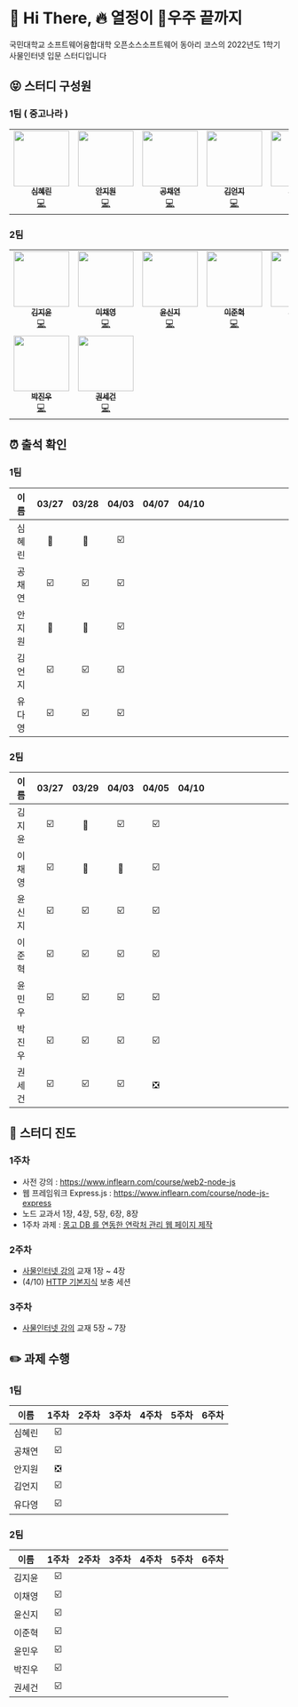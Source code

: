 # 👋 Hi  There, 🔥 열정이 🚀우주 끝까지

국민대학교 소프트웨어융합대학 오픈소스소프트웨어 동아리 코스의 2022년도 1학기 사물인터넷 입문 스터디입니다


## :stuck_out_tongue_closed_eyes: 스터디 구성원

### 1팀 ( 중고나라 )

<table>
  <tr>
    <td align="center"><a href="https://github.com/Shimhyerin"><img src="https://avatars.githubusercontent.com/u/54926467?v=4" width="100px;" alt=""/><br /><sub><b>심혜린</b></sub></a><br /><a href="https://github.com/Shimhyerin" title="Code">💻</a></td>
    <td align="center"><a href="https://github.com/anjiwon319"><img src="https://avatars.githubusercontent.com/u/66212424?v=4" width="100px;" alt=""/><br /><sub><b>안지원</b></sub></a><br /><a href="https://github.com/anjiwon319" title="Code">💻</a></td>
    <td align="center"><a href="https://github.com/Gongchaeyeon"><img src="https://avatars.githubusercontent.com/u/66231912?v=4" width="100px;" alt=""/><br /><sub><b>공채연</b></sub></a><br /><a href="https://github.com/Gongchaeyeon" title="Code">💻</a></td>
      <td align="center"><a href="https://github.com/Eonji-sw"><img src="https://avatars.githubusercontent.com/u/85453429?v=4" width="100px;" alt=""/><br /><sub><b>김언지</b></sub></a><br /><a href="https://github.com/Eonji-sw" title="Code">💻</a></td>
      <td align="center"><a href="https://github.com/judyzero"><img src="https://avatars.githubusercontent.com/u/100904133?v=4" width="100px;" alt=""/><br /><sub><b>유다영</b></sub></a><br /><a href="https://github.com/judyzero" title="Code">💻</a></td>
  </tr>
</table>


### 2팀
<table>
  <tr>
    <td align="center"><a href="https://github.com/Kim-Jiyun"><img src="https://avatars.githubusercontent.com/u/84488029?v=4" width="100px;" alt=""/><br /><sub><b>김지윤</b></sub></a><br /><a href="https://github.com/Kim-Jiyun" title="Code">💻</a></td>
    <td align="center"><a href="https://github.com/hummingbbird"><img src="https://avatars.githubusercontent.com/u/84303489?v=4" width="100px;" alt=""/><br /><sub><b>이채영</b></sub></a><br /><a href="https://github.com/hummingbbird" title="Code">💻</a></td>
    <td align="center"><a href="https://github.com/sinji2102"><img src="https://avatars.githubusercontent.com/u/66528589?v=4" width="100px;" alt=""/><br /><sub><b>윤신지</b></sub></a><br /><a href="https://github.com/sinji2102" title="Code">💻</a></td>
      <td align="center"><a href="https://github.com/jjunh33"><img src="https://avatars.githubusercontent.com/u/57091983?v=4" width="100px;" alt=""/><br /><sub><b>이준혁</b></sub></a><br /><a href="https://github.com/jjunh33" title="Code">💻</a></td>
      <td align="center"><a href="https://github.com/ymw0407"><img src="https://avatars.githubusercontent.com/u/77202633?v=4" width="100px;" alt=""/><br /><sub><b>윤민우</b></sub></a><br /><a href="https://github.com/ymw0407" title="Code">💻</a></td>
  </tr>
    <tr>
    <td align="center"><a href="https://github.com/bentshrimp"><img src="https://avatars.githubusercontent.com/u/39232867?v=4" width="100px;" alt=""/><br /><sub><b>박진우</b></sub></a><br /><a href="https://github.com/bentshrimp" title="Code">💻</a></td>
    <td align="center"><a href="https://github.com/honeybugs"><img src="https://avatars.githubusercontent.com/u/39672943?v=4" width="100px;" alt=""/><br /><sub><b>권세건</b></sub></a><br /><a href="https://github.com/honeybugs" title="Code">💻</a></td>
  </tr>
</table>





## :alarm_clock: 출석 확인

### 1팀

|  이름  |          03/27          |          03/28          |          04/03          | 04/07 | 04/10 |      |      |      |      |      |      |      |      |      |
| :----: | :---------------------: | :---------------------: | :---------------------: | :---: | :---: | :--: | ---- | ---- | ---- | ---- | ---- | ---- | ---- | ---- |
| 심혜린 |            🤒            |            🤒            | :ballot_box_with_check: |       |       |      |      |      |      |      |      |      |      |      |
| 공채연 | :ballot_box_with_check: | :ballot_box_with_check: | :ballot_box_with_check: |       |       |      |      |      |      |      |      |      |      |      |
| 안지원 |            🤒            |            🤒            | :ballot_box_with_check: |       |       |      |      |      |      |      |      |      |      |      |
| 김언지 | :ballot_box_with_check: | :ballot_box_with_check: | :ballot_box_with_check: |       |       |      |      |      |      |      |      |      |      |      |
| 유다영 | :ballot_box_with_check: | :ballot_box_with_check: | :ballot_box_with_check: |       |       |      |      |      |      |      |      |      |      |      |

### 2팀 
|  이름  |          03/27          |          03/29          |          04/03          |             04/05             | 04/10 |      |      |      |      |      |      |      |      |      |
| :----: | :---------------------: | :---------------------: | :---------------------: | :---------------------------: | :---: | :--: | ---- | ---- | ---- | ---- | ---- | ---- | ---- | ---- |
| 김지윤 | :ballot_box_with_check: |            🤒            | :ballot_box_with_check: |    :ballot_box_with_check:    |       |      |      |      |      |      |      |      |      |      |
| 이채영 | :ballot_box_with_check: |            🤒            |            🤒            |    :ballot_box_with_check:    |       |      |      |      |      |      |      |      |      |      |
| 윤신지 | :ballot_box_with_check: | :ballot_box_with_check: | :ballot_box_with_check: |    :ballot_box_with_check:    |       |      |      |      |      |      |      |      |      |      |
| 이준혁 | :ballot_box_with_check: | :ballot_box_with_check: | :ballot_box_with_check: |    :ballot_box_with_check:    |       |      |      |      |      |      |      |      |      |      |
| 윤민우 | :ballot_box_with_check: | :ballot_box_with_check: | :ballot_box_with_check: |    :ballot_box_with_check:    |       |      |      |      |      |      |      |      |      |      |
| 박진우 | :ballot_box_with_check: | :ballot_box_with_check: | :ballot_box_with_check: |    :ballot_box_with_check:    |       |      |      |      |      |      |      |      |      |      |
| 권세건 | :ballot_box_with_check: | :ballot_box_with_check: | :ballot_box_with_check: | :negative_squared_cross_mark: |       |      |      |      |      |      |      |      |      |      |



## :green_book: 스터디 진도

### 1주차

- 사전 강의 : https://www.inflearn.com/course/web2-node-js
- 웹 프레임워크 Express.js : https://www.inflearn.com/course/node-js-express
- 노드 교과서 1장, 4장, 5장, 6장, 8장 
- 1주차 과제 : [몽고 DB 를 연동한 연락처 관리 웹 페이지 제작](https://www.a-mean-blog.com/ko/blog/Node-JS-첫걸음/주소록-만들기)

### 2주차

- [사물인터넷 강의](https://www.inflearn.com/course/사물인터넷-통신/dashboard) 교재 1장 ~ 4장 
- (4/10) [HTTP 기본지식](https://www.inflearn.com/course/http-웹-네트워크) 보충 세션

### 3주차

- [사물인터넷 강의](https://www.inflearn.com/course/사물인터넷-통신/dashboard) 교재 5장 ~ 7장 



## :pencil2: 과제 수행 ##

### 1팀
|  이름  |             1주차             | 2주차 | 3주차 | 4주차 | 5주차 | 6주차 |
| :----: | :---------------------------: | :---: | :---: | :---: | :---: | :---: |
| 심혜린 |    :ballot_box_with_check:    |       |       |       |       |       |
| 공채연 |    :ballot_box_with_check:    |       |       |       |       |       |
| 안지원 | :negative_squared_cross_mark: |       |       |       |       |       |
| 김언지 |    :ballot_box_with_check:    |       |       |       |       |       |
| 유다영 |    :ballot_box_with_check:    |       |       |       |       |       |
### 2팀 
|  이름  |          1주차          | 2주차 | 3주차 | 4주차 | 5주차 | 6주차 |
| :----: | :---------------------: | :---: | :---: | :---: | :---: | :---: |
| 김지윤 | :ballot_box_with_check: |       |       |       |       |       |
| 이채영 | :ballot_box_with_check: |       |       |       |       |       |
| 윤신지 | :ballot_box_with_check: |       |       |       |       |       |
| 이준혁 | :ballot_box_with_check: |       |       |       |       |       |
| 윤민우 | :ballot_box_with_check: |       |       |       |       |       |
| 박진우 | :ballot_box_with_check: |       |       |       |       |       |
| 권세건 | :ballot_box_with_check: |       |       |       |       |       |
